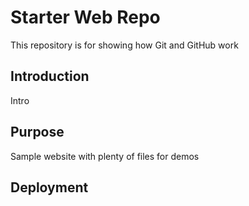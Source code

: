 # Starter Web Repo

This repository is for showing how Git and GitHub work

## Introduction
Intro

## Purpose

Sample website with plenty of files for demos

## Deployment
